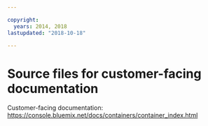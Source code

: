 ```yaml
---

copyright:
  years: 2014, 2018
lastupdated: "2018-10-18"

---
```



# Source files for customer-facing documentation

Customer-facing documentation: https://console.bluemix.net/docs/containers/container_index.html


